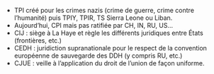 - TPI créé pour les crimes nazis (crime de guerre, crime contre l’humanité) puis TPIY, TPIR, TS Sierra Leone ou Liban.
- Aujourd’hui, CPI mais pas ratifiée par CH, IN, RU, US…
- CIJ : siège à La Haye et règle les différents juridiques entre États (frontières, etc.)
- CEDH : juridiction supranationale pour le respect de la convention européenne de sauvegarde des DDH (y compris RU, etc.)
- CJUE : veille à l’application du droit de l’union de façon uniforme.